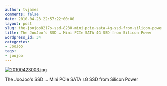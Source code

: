 ```yaml
---
author: tvjames
comments: false
date: 2010-04-23 22:57:22+00:00
layout: post
slug: the-joojoo8217s-ssd-8230-mini-pcie-sata-4g-ssd-from-silicon-power
title: The JooJoo’s SSD … Mini PCIe SATA 4G SSD from Silicon Power
wordpress_id: 34
categories:
- JooJoo
tags:
- joojoo
---
```


[![20100423003.jpg](http://i1370.photobucket.com/albums/ag258/thomasvjames/20100423003_zpsa8f08c17.jpg)](http://s1370.photobucket.com/user/thomasvjames/media/20100423003_zpsa8f08c17.jpg.html "photo 20100423003_zpsa8f08c17.jpg")

The JooJoo's SSD … Mini PCIe SATA 4G SSD from Silicon Power
